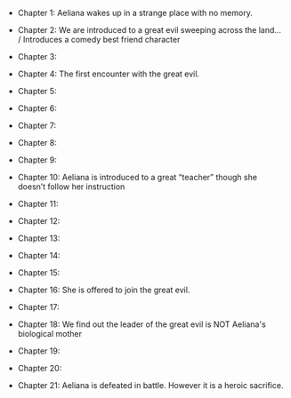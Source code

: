 

* Chapter 1: 
Aeliana wakes up in a strange place with no memory.

* Chapter 2: We are introduced to a great evil sweeping across the land... / Introduces a comedy best friend character

* Chapter 3:

* Chapter 4: The first encounter with the great evil.

* Chapter 5:

* Chapter 6:

* Chapter 7:

* Chapter 8:

* Chapter 9:

* Chapter 10: Aeliana is introduced to a great “teacher” though she doesn’t follow her instruction

* Chapter 11:

* Chapter 12:

* Chapter 13:

* Chapter 14:

* Chapter 15:

* Chapter 16: She is offered to join the great evil.

* Chapter 17: 

* Chapter 18: We find out the leader of the great evil is NOT Aeliana's biological mother

* Chapter 19: 

* Chapter 20: 

* Chapter 21: 
Aeliana is defeated in battle. However it is a heroic sacrifice.